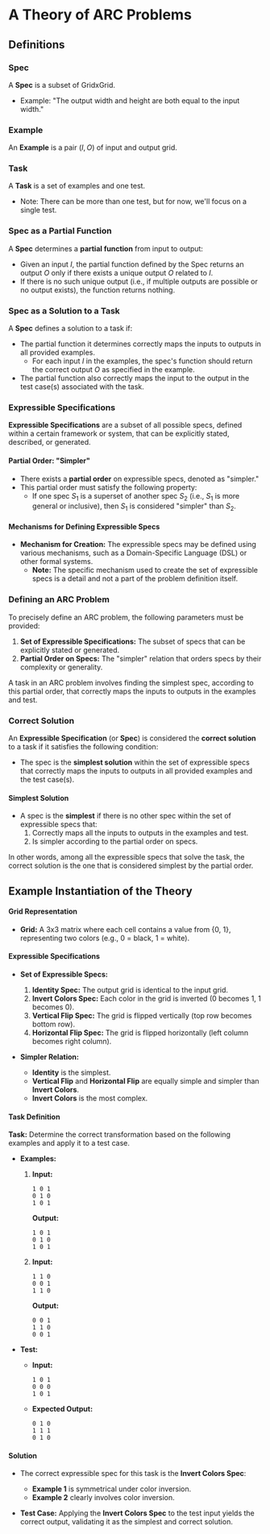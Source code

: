 # A Theory of ARC Problems

## Definitions

### Spec
A **Spec** is a subset of GridxGrid.
- Example: "The output width and height are both equal to the input width."

### Example
An **Example** is a pair $`(I, O)`$ of input and output grid.

### Task
A **Task** is a set of examples and one test.
- Note: There can be more than one test, but for now, we'll focus on a single test.

### Spec as a Partial Function

A **Spec** determines a **partial function** from input to output:
- Given an input $`I`$, the partial function defined by the Spec returns an output $`O`$ only if there exists a unique output $`O`$ related to $`I`$. 
- If there is no such unique output (i.e., if multiple outputs are possible or no output exists), the function returns nothing.

### Spec as a Solution to a Task

A **Spec** defines a solution to a task if:
- The partial function it determines correctly maps the inputs to outputs in all provided examples. 
  - For each input $`I`$ in the examples, the spec's function should return the correct output $`O`$ as specified in the example.
- The partial function also correctly maps the input to the output in the test case(s) associated with the task.

### Expressible Specifications

**Expressible Specifications** are a subset of all possible specs, defined within a certain framework or system, that can be explicitly stated, described, or generated. 

#### Partial Order: "Simpler"

- There exists a **partial order** on expressible specs, denoted as "simpler."
- This partial order must satisfy the following property:
  - If one spec $`S_1`$ is a superset of another spec $`S_2`$ (i.e., $`S_1`$ is more general or inclusive), then $`S_1`$ is considered "simpler" than $`S_2`$.

#### Mechanisms for Defining Expressible Specs

- **Mechanism for Creation:** The expressible specs may be defined using various mechanisms, such as a Domain-Specific Language (DSL) or other formal systems.
  - **Note:** The specific mechanism used to create the set of expressible specs is a detail and not a part of the problem definition itself.

### Defining an ARC Problem

To precisely define an ARC problem, the following parameters must be provided:
1. **Set of Expressible Specifications:** The subset of specs that can be explicitly stated or generated.
2. **Partial Order on Specs:** The "simpler" relation that orders specs by their complexity or generality.

A task in an ARC problem involves finding the simplest spec, according to this partial order, that correctly maps the inputs to outputs in the examples and test.

### Correct Solution

An **Expressible Specification** (or **Spec**) is considered the **correct solution** to a task if it satisfies the following condition:

- The spec is the **simplest solution** within the set of expressible specs that correctly maps the inputs to outputs in all provided examples and the test case(s).

#### Simplest Solution
- A spec is the **simplest** if there is no other spec within the set of expressible specs that:
  1. Correctly maps all the inputs to outputs in the examples and test.
  2. Is simpler according to the partial order on specs.

In other words, among all the expressible specs that solve the task, the correct solution is the one that is considered simplest by the partial order.


## Example Instantiation of the Theory

#### Grid Representation

- **Grid:** A 3x3 matrix where each cell contains a value from {0, 1}, representing two colors (e.g., 0 = black, 1 = white).

#### Expressible Specifications

- **Set of Expressible Specs:**
  1. **Identity Spec:** The output grid is identical to the input grid.
  2. **Invert Colors Spec:** Each color in the grid is inverted (0 becomes 1, 1 becomes 0).
  3. **Vertical Flip Spec:** The grid is flipped vertically (top row becomes bottom row).
  4. **Horizontal Flip Spec:** The grid is flipped horizontally (left column becomes right column).

- **Simpler Relation:**
  - **Identity** is the simplest.
  - **Vertical Flip** and **Horizontal Flip** are equally simple and simpler than **Invert Colors**.
  - **Invert Colors** is the most complex.

#### Task Definition

**Task:** Determine the correct transformation based on the following examples and apply it to a test case.

- **Examples:**
  1. **Input:** 
     ```
     1 0 1
     0 1 0
     1 0 1
     ```
     **Output:** 
     ```
     1 0 1
     0 1 0
     1 0 1
     ```
  
  2. **Input:** 
     ```
     1 1 0
     0 0 1
     1 1 0
     ```
     **Output:** 
     ```
     0 0 1
     1 1 0
     0 0 1
     ```

- **Test:**
  - **Input:** 
    ```
    1 0 1
    0 0 0
    1 0 1
    ```
  - **Expected Output:** 
    ```
    0 1 0
    1 1 1
    0 1 0
    ```

#### Solution

- The correct expressible spec for this task is the **Invert Colors Spec**:
  - **Example 1** is symmetrical under color inversion.
  - **Example 2** clearly involves color inversion.
  
- **Test Case:** Applying the **Invert Colors Spec** to the test input yields the correct output, validating it as the simplest and correct solution.
